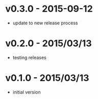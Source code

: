 v0.3.0 - 2015-09-12
===================

* update to new release process

v0.2.0 - 2015/03/13
===================

* testing releases

v0.1.0 - 2015/03/13
===================

* initial version
